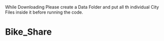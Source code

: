 While Downloading Please create a Data Folder and put all th individual City Files inside it before running the code.
# Bike_Share
